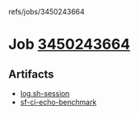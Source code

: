 refs/jobs/3450243664

# Job [3450243664](https://github.com/rokmoln/support-firecloud/runs/3450243664?check_suite_focus=true)

## Artifacts

* [log.sh-session](log.sh-session)
* [sf-ci-echo-benchmark](sf-ci-echo-benchmark)

